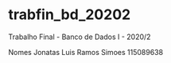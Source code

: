 # trabfin_bd_20202
Trabalho Final - Banco de Dados I - 2020/2

Nomes
Jonatas Luis Ramos Simoes 115089638
